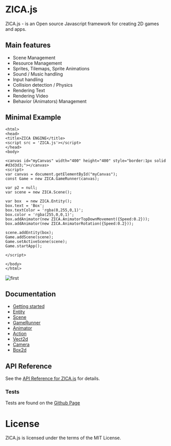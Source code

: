 # ZICA.js

ZICA.js - is an Open source Javascript framework for creating 2D games and apps.


## Main features

* Scene Management
* Resource Management
* Sprites, Tilemaps, Sprite Animations
* Sound / Music handling
* Input handling
* Collision detection / Physics
* Rendering Text
* Rendering Video 
* Behavior (Animators) Management

## Minimal Example

```
<html>
<head>
<title>ZICA ENGINE</title>
<script src = 'ZICA.js'></script>
</head>
<body>

<canvas id="myCanvas" width="400" height="400" style="border:1px solid #d3d3d3;"></canvas>
<script>
var canvas = document.getElementById("myCanvas");
const Game = new ZICA.GameRunner(canvas);

var p2 = null;
var scene = new ZICA.Scene();

var box  = new ZICA.Entity();
box.text = 'Box';
box.textColor = 'rgba(0,255,0,1)';
box.color = 'rgba(255,0,0,1)';
box.addAnimator(new ZICA.AnimatorTopDownMovement({Speed:0.2}));
box.addAnimator(new ZICA.AnimatorRotation({Speed:0.2}));

scene.addEntity(box);
Game.addScene(scene);
Game.setActiveScene(scene);
Game.startApp();

</script>

</body>
</html>
```
![first](/docs/img/test.png)

## Documentation
  * [Getting started](../../wiki/getting-started)
  * [Entity](../../wiki/Entity)
  * [Scene](../../wiki/Scene)
  * [GameRunner](../../wiki/GameRunner)
  * [Animator](../../wiki/Animator)
  * [Action](../../wiki/Action)
  * [Vect2d](../../wiki/Vect2d)
  * [Camera](../../wiki/Camera)
  * [Box2d](../../wiki/Box2d)

## API Reference
See the [API Reference for ZICA.js](docs/api/zicajs.md) for details.

### Tests
Tests are found on the [Github Page](/examples/tests.html)


# License
ZICA.js is licensed under the terms of the MIT License.
